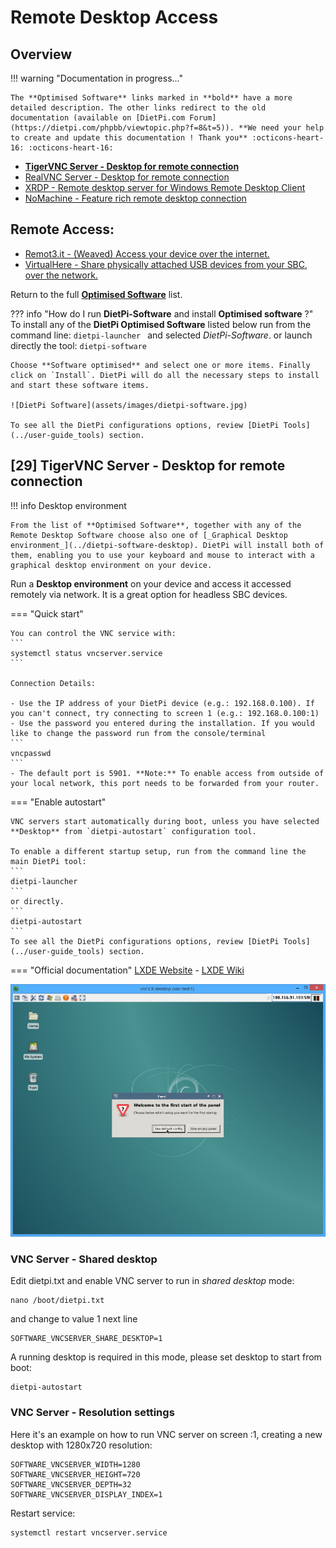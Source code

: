 # Remote Desktop Access

## Overview

!!! warning "Documentation in progress..." 

    The **Optimised Software** links marked in **bold** have a more detailed description. The other links redirect to the old documentation (available on [DietPi.com Forum](https://dietpi.com/phpbb/viewtopic.php?f=8&t=5)). **We need your help to create and update this documentation ! Thank you** :octicons-heart-16: :octicons-heart-16:  

- [**TigerVNC Server - Desktop for remote connection**](#29-tigervnc-server-desktop-for-remote-connection)
- [RealVNC Server - Desktop for remote connection](https://dietpi.com/phpbb/viewtopic.php?f=8&t=5&start=80#p4149)
- [XRDP - Remote desktop server for Windows Remote Desktop Client](https://dietpi.com/phpbb/viewtopic.php?f=8&t=5&start=70#p2074)
- [NoMachine - Feature rich remote desktop connection](https://dietpi.com/phpbb/viewtopic.php?f=8&t=5&start=60#p2071)

## Remote Access:
- [Remot3.it - (Weaved) Access your device over the internet.](https://dietpi.com/phpbb/viewtopic.php?f=8&t=5&start=20#p188)  
- [VirtualHere - Share physically attached USB devices from your SBC, over the network.](https://dietpi.com/phpbb/viewtopic.php?p=6709#p6709)  

Return to the full [**Optimised Software**](../user-optimised-software) list.

??? info "How do I run **DietPi-Software** and install **Optimised software** ?" 
    To install any of the **DietPi Optimised Software** listed below run from the command line: 
    ```
    dietpi-launcher 
    ```
    and selected _DietPi-Software_. or launch directly the tool: 
    ```
    dietpi-software 
    ```
    
    Choose **Software optimised** and select one or more items. Finally click on `Install`. DietPi will do all the necessary steps to install and start these software items.

    ![DietPi Software](assets/images/dietpi-software.jpg)

    To see all the DietPi configurations options, review [DietPi Tools](../user-guide_tools) section.

## [29] TigerVNC Server - Desktop for remote connection

!!! info Desktop environment

    From the list of **Optimised Software**, together with any of the Remote Desktop Software choose also one of [_Graphical Desktop environment_](../dietpi-software-desktop). DietPi will install both of them, enabling you to use your keyboard and mouse to interact with a graphical desktop environment on your device.

Run a **Desktop environment** on your device and access it accessed remotely via network. It is a great option for headless SBC devices.

=== "Quick start"

    You can control the VNC service with:
    ``` 
    systemctl status vncserver.service
    ```

    Connection Details:

    - Use the IP address of your DietPi device (e.g.: 192.168.0.100). If you can't connect, try connecting to screen 1 (e.g.: 192.168.0.100:1)
    - Use the password you entered during the installation. If you would like to change the password run from the console/terminal
    ```
    vncpasswd 
    ```
    - The default port is 5901. **Note:** To enable access from outside of your local network, this port needs to be forwarded from your router.

=== "Enable autostart"

    VNC servers start automatically during boot, unless you have selected **Desktop** from `dietpi-autostart` configuration tool.

    To enable a different startup setup, run from the command line the main DietPi tool: 
    ```
    dietpi-launcher 
    ```
    or directly. 
    ```
    dietpi-autostart 
    ```
    To see all the DietPi configurations options, review [DietPi Tools](../user-guide_tools) section.

=== "Official documentation"
    [LXDE Website](https://www.lxde.org) - [LXDE Wiki](https://wiki.lxde.org/en/Main_Page)

![DietPi-Remote-Desktop-TigerVNC](assets/images/dietpi-software-remote-desktop-tigervnc.jpg)


### VNC Server - Shared desktop

Edit dietpi.txt and enable VNC server to run in _shared desktop_ mode:

```
nano /boot/dietpi.txt
```

and change to value 1 next line 
```
SOFTWARE_VNCSERVER_SHARE_DESKTOP=1
```

A running desktop is required in this mode, please set desktop to start from boot:
```
dietpi-autostart
```

### VNC Server - Resolution settings

Here it's an example on how to run VNC server on screen :1, creating a new desktop with 1280x720 resolution:

```
SOFTWARE_VNCSERVER_WIDTH=1280
SOFTWARE_VNCSERVER_HEIGHT=720
SOFTWARE_VNCSERVER_DEPTH=32
SOFTWARE_VNCSERVER_DISPLAY_INDEX=1
```

Restart service:
```
systemctl restart vncserver.service
```
